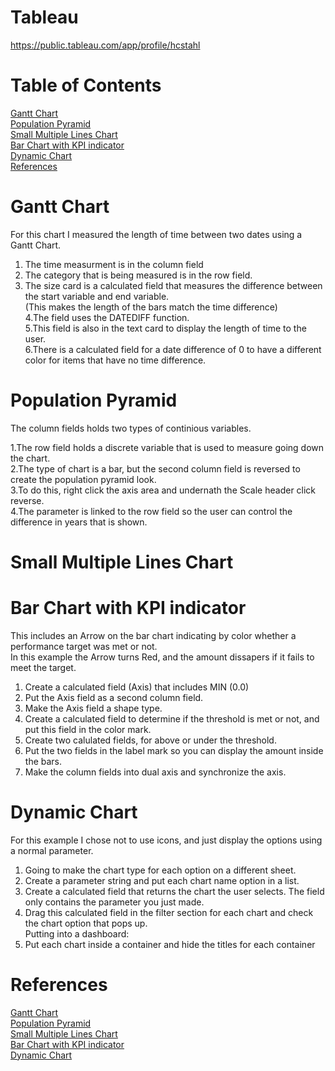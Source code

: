 # Tableau 
https://public.tableau.com/app/profile/hcstahl
# Table of Contents
[Gantt Chart](#Gantt-Chart)</br>
[Population Pyramid](#Population-Pyramid)</br>
[Small Multiple Lines Chart](#Small-Multiple-Lines-Chart)</br>
[Bar Chart with KPI indicator](#Bar-Chart-with-KPI-indicator)</br>
[Dynamic Chart](#Dynamic-Chart)</br>
[References](#References)</br>


# Gantt Chart
For this chart I measured the length of time between two dates using a Gantt Chart.</br>
1. The time measurment is in the column field</br>
2. The category that is being measured is in the row field.</br>
3. The size card is a calculated field that measures the difference between the start variable and end variable.</br>
(This makes the length of the bars match the time difference)</br>
4.The field uses the DATEDIFF function.</br>
5.This field is also in the text card to display the length of time to the user.</br>
6.There is a calculated field for a date difference of 0 to have a different color for items that have no time difference.</br>

# Population Pyramid
The column fields holds two types of continious variables.</br>

1.The row field holds a discrete variable that is used to measure going down the chart.</br>
2.The type of chart is a bar, but the second column field is reversed to create the population pyramid look.</br>
3.To do this, right click the axis area and undernath the Scale header click reverse.</br>
4.The parameter is linked to the row field so the user can control the difference in years that is shown.</br>

# Small Multiple Lines Chart


# Bar Chart with KPI indicator
This includes an Arrow on the bar chart indicating by color whether a performance target was met or not.</br>
In this example the Arrow turns Red, and the amount dissapers if it fails to meet the target.</br>

1. Create a calculated field (Axis) that includes MIN (0.0)</br>
2. Put the Axis field as a second column field.</br>
3. Make the Axis field a shape type.</br>
4. Create a calculated field to determine if the threshold is met or not, and put this field in the color mark.</br>
5. Create two calulated fields, for above or under the threshold.</br>
6. Put the two fields in the label mark so you can display the amount inside the bars.</br>
7. Make the column fields into dual axis and synchronize the axis.</br>

# Dynamic Chart
For this example I chose not to use icons, and just display the options using a normal parameter.</br>
1. Going to make the chart type for each option on a different sheet.</br>
2. Create a parameter string and put each chart name option in a list.</br>
3. Create a calculated field that returns the chart the user selects. The field only contains the parameter you just made.</br>
4. Drag this calculated field in the filter section for each chart and check the chart option that pops up.</br>
Putting into a dashboard:</br>
1. Put each chart inside a container and hide the titles for each container</br>
# References 
[Gantt Chart]()</br>
[Population Pyramid](https://playfairdata.com/how-to-make-a-diverging-bar-chart-in-tableau/)</br>
[Small Multiple Lines Chart](https://www.youtube.com/watch?v=kWZoa3UfbVs)</br>
[Bar Chart with KPI indicator](https://www.youtube.com/watch?v=e8yQGdKG6dI)</br>
[Dynamic Chart](https://www.youtube.com/watch?v=yEApDIou2hg)</br>
